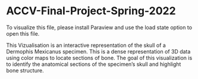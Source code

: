# ACCV-Final-Project-Spring-2022

To visualize this file, please install Paraview and use the load state option to open this file.

This Vizualisation is an interactive representation of the skull of a Dermophis Mexicanus specimen.
This is a dense representation of 3D data using color maps to locate sections of bone.
The goal of this visualization is to identify the anatomical sections of the specimen’s skull and highlight bone structure.

